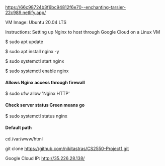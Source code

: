 https://66c98724b3f6bc94812f6e70--enchanting-tarsier-22c989.netlify.app/

VM Image: Ubuntu 20.04 LTS

Instructions:
Setting up Nginx to host through Google Cloud on a Linux VM


$ sudo apt update

$ sudo apt install nginx -y

$ sudo systemctl start nginx

$ sudo systemctl enable nginx
#### Allows Nginx access through firewall
$ sudo ufw allow 'Nginx HTTP'
#### Check server status Green means go
$ sudo systemctl status nginx
#### Default path
cd /var/www/html

git clone https://github.com/nikitastras/CS2550-Project1.git

Google Cloud IP: http://35.226.28.138/
